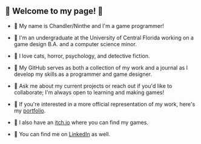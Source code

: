 ## 🌌 Welcome to my page! 🌌

- 🌻 My name is Chandler/Ninthe and I'm a game programmer!
- 🌠 I'm an undergraduate at the University of Central Florida working on a game design B.A. and a computer science minor.
- 🌻 I love cats, horror, psychology, and detective fiction.

- 🌠 My GitHub serves as both a collection of my work and a journal as I develop my skills as a programmer and game designer.
- 🌻 Ask me about my current projects or reach out if you'd like to collaborate; I'm always open to learning and making games!

- 🌠 If you're interested in a more official representation of my work, here's my [portfolio](https://ninthewanderer.wixsite.com/ninthewanderer).
- 🌻 I also have an [itch.io](https://ninthewanderer.itch.io) where you can find my games. 
- 🌠 You can find me on [LinkedIn](https://www.linkedin.com/in/chandler-guzman-a9b56b2a4/) as well.
